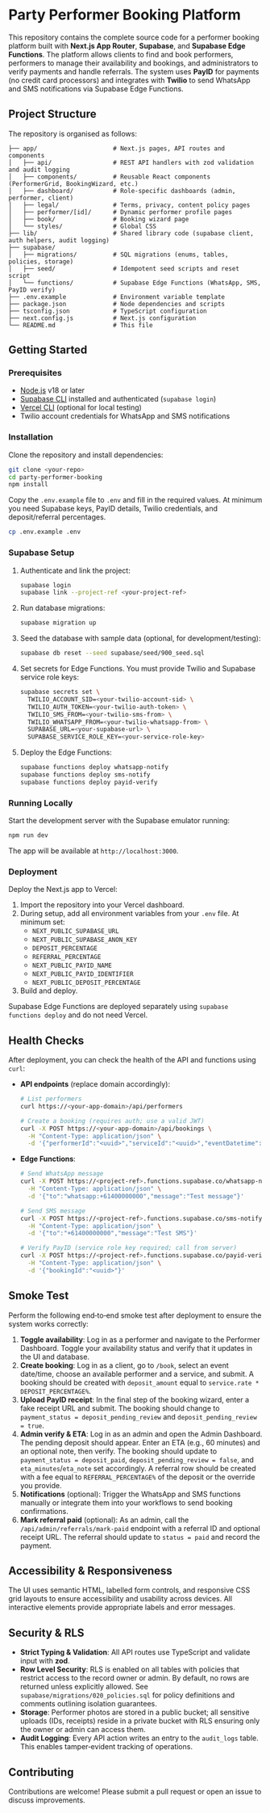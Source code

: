 # Party Performer Booking Platform

This repository contains the complete source code for a performer booking platform built with **Next.js App Router**, **Supabase**, and **Supabase Edge Functions**. The platform allows clients to find and book performers, performers to manage their availability and bookings, and administrators to verify payments and handle referrals. The system uses **PayID** for payments (no credit card processors) and integrates with **Twilio** to send WhatsApp and SMS notifications via Supabase Edge Functions.

## Project Structure

The repository is organised as follows:

```
├── app/                     # Next.js pages, API routes and components
│   ├── api/                 # REST API handlers with zod validation and audit logging
│   ├── components/          # Reusable React components (PerformerGrid, BookingWizard, etc.)
│   ├── dashboard/           # Role‑specific dashboards (admin, performer, client)
│   ├── legal/               # Terms, privacy, content policy pages
│   ├── performer/[id]/      # Dynamic performer profile pages
│   ├── book/                # Booking wizard page
│   └── styles/              # Global CSS
├── lib/                     # Shared library code (supabase client, auth helpers, audit logging)
├── supabase/
│   ├── migrations/          # SQL migrations (enums, tables, policies, storage)
│   ├── seed/                # Idempotent seed scripts and reset script
│   └── functions/           # Supabase Edge Functions (WhatsApp, SMS, PayID verify)
├── .env.example             # Environment variable template
├── package.json             # Node dependencies and scripts
├── tsconfig.json            # TypeScript configuration
├── next.config.js           # Next.js configuration
└── README.md                # This file
```

## Getting Started

### Prerequisites

- [Node.js](https://nodejs.org/) v18 or later
- [Supabase CLI](https://supabase.com/docs/guides/cli) installed and authenticated (`supabase login`)
- [Vercel CLI](https://vercel.com/docs/cli) (optional for local testing)
- Twilio account credentials for WhatsApp and SMS notifications

### Installation

Clone the repository and install dependencies:

```bash
git clone <your‑repo>
cd party-performer-booking
npm install
```

Copy the `.env.example` file to `.env` and fill in the required values. At minimum you need Supabase keys, PayID details, Twilio credentials, and deposit/referral percentages.

```bash
cp .env.example .env
```

### Supabase Setup

1. Authenticate and link the project:

   ```bash
   supabase login
   supabase link --project-ref <your-project-ref>
   ```

2. Run database migrations:

   ```bash
   supabase migration up
   ```

3. Seed the database with sample data (optional, for development/testing):

   ```bash
   supabase db reset --seed supabase/seed/900_seed.sql
   ```

4. Set secrets for Edge Functions. You must provide Twilio and Supabase service role keys:

   ```bash
   supabase secrets set \
     TWILIO_ACCOUNT_SID=<your-twilio-account-sid> \
     TWILIO_AUTH_TOKEN=<your-twilio-auth-token> \
     TWILIO_SMS_FROM=<your-twilio-sms-from> \
     TWILIO_WHATSAPP_FROM=<your-twilio-whatsapp-from> \
     SUPABASE_URL=<your-supabase-url> \
     SUPABASE_SERVICE_ROLE_KEY=<your-service-role-key>
   ```

5. Deploy the Edge Functions:

   ```bash
   supabase functions deploy whatsapp-notify
   supabase functions deploy sms-notify
   supabase functions deploy payid-verify
   ```

### Running Locally

Start the development server with the Supabase emulator running:

```bash
npm run dev
```

The app will be available at `http://localhost:3000`.

### Deployment

Deploy the Next.js app to Vercel:

1. Import the repository into your Vercel dashboard.
2. During setup, add all environment variables from your `.env` file. At minimum set:
   - `NEXT_PUBLIC_SUPABASE_URL`
   - `NEXT_PUBLIC_SUPABASE_ANON_KEY`
   - `DEPOSIT_PERCENTAGE`
   - `REFERRAL_PERCENTAGE`
   - `NEXT_PUBLIC_PAYID_NAME`
   - `NEXT_PUBLIC_PAYID_IDENTIFIER`
   - `NEXT_PUBLIC_DEPOSIT_PERCENTAGE`
3. Build and deploy.

Supabase Edge Functions are deployed separately using `supabase functions deploy` and do not need Vercel.

## Health Checks

After deployment, you can check the health of the API and functions using `curl`:

- **API endpoints** (replace domain accordingly):

  ```bash
  # List performers
  curl https://<your-app-domain>/api/performers

  # Create a booking (requires auth; use a valid JWT)
  curl -X POST https://<your-app-domain>/api/bookings \
    -H "Content-Type: application/json" \
    -d '{"performerId":"<uuid>","serviceId":"<uuid>","eventDatetime":"2025-12-31T18:00:00"}'
  ```

- **Edge Functions**:

  ```bash
  # Send WhatsApp message
  curl -X POST https://<project-ref>.functions.supabase.co/whatsapp-notify \
    -H "Content-Type: application/json" \
    -d '{"to":"whatsapp:+61400000000","message":"Test message"}'

  # Send SMS message
  curl -X POST https://<project-ref>.functions.supabase.co/sms-notify \
    -H "Content-Type: application/json" \
    -d '{"to":"+61400000000","message":"Test SMS"}'

  # Verify PayID (service role key required; call from server)
  curl -X POST https://<project-ref>.functions.supabase.co/payid-verify \
    -H "Content-Type: application/json" \
    -d '{"bookingId":"<uuid>"}'
  ```

## Smoke Test

Perform the following end‑to‑end smoke test after deployment to ensure the system works correctly:

1. **Toggle availability**: Log in as a performer and navigate to the Performer Dashboard. Toggle your availability status and verify that it updates in the UI and database.
2. **Create booking**: Log in as a client, go to `/book`, select an event date/time, choose an available performer and a service, and submit. A booking should be created with `deposit_amount` equal to `service.rate * DEPOSIT_PERCENTAGE%`.
3. **Upload PayID receipt**: In the final step of the booking wizard, enter a fake receipt URL and submit. The booking should change to `payment_status = deposit_pending_review` and `deposit_pending_review = true`.
4. **Admin verify & ETA**: Log in as an admin and open the Admin Dashboard. The pending deposit should appear. Enter an ETA (e.g., 60 minutes) and an optional note, then verify. The booking should update to `payment_status = deposit_paid`, `deposit_pending_review = false`, and `eta_minutes`/`eta_note` set accordingly. A referral row should be created with a fee equal to `REFERRAL_PERCENTAGE%` of the deposit or the override you provide.
5. **Notifications** (optional): Trigger the WhatsApp and SMS functions manually or integrate them into your workflows to send booking confirmations.
6. **Mark referral paid** (optional): As an admin, call the `/api/admin/referrals/mark-paid` endpoint with a referral ID and optional receipt URL. The referral should update to `status = paid` and record the payment.

## Accessibility & Responsiveness

The UI uses semantic HTML, labelled form controls, and responsive CSS grid layouts to ensure accessibility and usability across devices. All interactive elements provide appropriate labels and error messages.

## Security & RLS

- **Strict Typing & Validation**: All API routes use TypeScript and validate input with **zod**.
- **Row Level Security**: RLS is enabled on all tables with policies that restrict access to the record owner or admin. By default, no rows are returned unless explicitly allowed. See `supabase/migrations/020_policies.sql` for policy definitions and comments outlining isolation guarantees.
- **Storage**: Performer photos are stored in a public bucket; all sensitive uploads (IDs, receipts) reside in a private bucket with RLS ensuring only the owner or admin can access them.
- **Audit Logging**: Every API action writes an entry to the `audit_logs` table. This enables tamper‑evident tracking of operations.

## Contributing

Contributions are welcome! Please submit a pull request or open an issue to discuss improvements.
